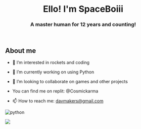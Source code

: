 <h1 align="center">Ello! I'm SpaceBoiii</h1>
<h3 align="center">A master human for 12 years and counting!</h3><br>
<h2>About me</h2>
<p align="left"> 

  - 👀 I’m interested in rockets and coding
  
- 🌱 I’m currently working on using Python
  
- 💞️ I’m looking to collaborate on games and other projects
  
- You can find me on replit: @Cosmickarma
  
- 📫 How to reach me: davmakers@gmail.com
  
<img src="https://img.shields.io/badge/Knows-Python-blue/?logo=python&logoColor=yellow&color=blue&style=for-the-badge" alt="python">

![](http://github-profile-summary-cards.vercel.app/api/cards/profile-details?username=SpaceBoiii&theme=solarized_dark)
<!---
SpaceBoiii/SpaceBoiii is a ✨ special ✨ repository because its `README.md` (this file) appears on your GitHub profile.
You can click the Preview link to take a look at your changes.
--->
